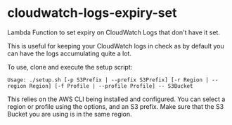 # cloudwatch-logs-expiry-set
Lambda Function to set expiry on CloudWatch Logs that don't have it set.

This is useful for keeping your CloudWatch logs in check as by default you can have the logs accumulating quite a lot.

To use, clone and execute the setup script:

    Usage: ./setup.sh [-p S3Prefix | --prefix S3Prefix] [-r Region | --region Region] [-f Profile | --profile Profile] -- S3Bucket

This relies on the AWS CLI being installed and configured. You can select a region or profile using the options, and an S3 prefix. Make sure that the S3 Bucket you are using is in the same region.
